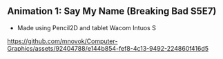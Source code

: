 ## Animation 1: Say My Name (Breaking Bad S5E7)
- Made using Pencil2D and tablet Wacom Intuos S

https://github.com/mnovok/Computer-Graphics/assets/92404788/e144b854-fef8-4c13-9492-224860f416d5
